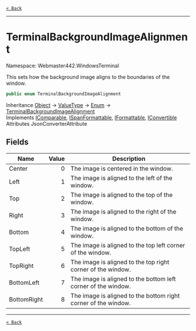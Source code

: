 [`< Back`](./)

---

# TerminalBackgroundImageAlignment

Namespace: Webmaster442.WindowsTerminal

This sets how the background image aligns to the boundaries of the window.

```csharp
public enum TerminalBackgroundImageAlignment
```

Inheritance [Object](https://docs.microsoft.com/en-us/dotnet/api/system.object) → [ValueType](https://docs.microsoft.com/en-us/dotnet/api/system.valuetype) → [Enum](https://docs.microsoft.com/en-us/dotnet/api/system.enum) → [TerminalBackgroundImageAlignment](./webmaster442.windowsterminal.terminalbackgroundimagealignment.md)<br>
Implements [IComparable](https://docs.microsoft.com/en-us/dotnet/api/system.icomparable), [ISpanFormattable](https://docs.microsoft.com/en-us/dotnet/api/system.ispanformattable), [IFormattable](https://docs.microsoft.com/en-us/dotnet/api/system.iformattable), [IConvertible](https://docs.microsoft.com/en-us/dotnet/api/system.iconvertible)<br>
Attributes JsonConverterAttribute

## Fields

| Name | Value | Description |
| --- | --: | --- |
| Center | 0 | The image is centered in the window. |
| Left | 1 | The image is aligned to the left of the window. |
| Top | 2 | The image is aligned to the top of the window. |
| Right | 3 | The image is aligned to the right of the window. |
| Bottom | 4 | The image is aligned to the bottom of the window. |
| TopLeft | 5 | The image is aligned to the top left corner of the window. |
| TopRight | 6 | The image is aligned to the top right corner of the window. |
| BottomLeft | 7 | The image is aligned to the bottom left corner of the window. |
| BottomRight | 8 | The image is aligned to the bottom right corner of the window. |

---

[`< Back`](./)
